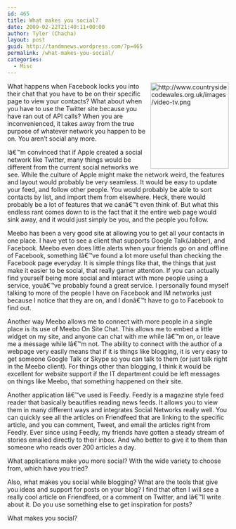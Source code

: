 ```yaml
---
id: 465
title: What makes you social?
date: 2009-02-22T21:40:11+00:00
author: Tyler (Chacha)
layout: post
guid: http://tandmnews.wordpress.com/?p=465
permalink: /what-makes-you-social/
categories:
  - Misc
---
```

<img style="margin-left:0;margin-right:0" src="http://www.countrysidecodewales.org.uk/images/video-tv.png" alt="http://www.countrysidecodewales.org.uk/images/video-tv.png" width="178" height="196" align="right" />What happens when Facebook locks you into their chat that you have to be on their specific page to view your contacts? What about when you have to use the Twitter site because you have ran out of API calls? When you are inconvenienced, it takes away from the true purpose of whatever network you happen to be on. You aren&#8217;t social any more.

<!--more-->

Iâ€™m convinced that if Apple created a social network like Twitter, many things would be different from the current social networks we see. While the culture of Apple might make the network weird, the features and layout would probably be very seamless. It would be easy to update your feed, and follow other people. You would probably be able to sort contacts by list, and import them from elsewhere. Heck, there would probably be a lot of features that we canâ€™t even think of. But what this endless rant comes down to is the fact that it the entire web page would sink away, and it would just simply be you, and the people you follow.

Meebo has been a very good site at allowing you to get all your contacts in one place. I have yet to see a client that supports Google Talk(Jabber), and Facebook. Meebo even does little alerts when your friends go on and offline of Facebook, something Iâ€™ve found a lot more useful than checking the Facebook page everyday. It is simple things like that, the things that just make it easier to be social, that really garner attention. If you can actually find yourself being more social and interact with more people using a service, youâ€™ve probably found a great service. I personally found myself talking to more of the people I have on Facebook and IM networks just because I notice that they are on, and I donâ€™t have to go to Facebook to find out.

Another way Meebo allows me to connect with more people in a single place is its use of Meebo On Site Chat. This allows me to embed a little widget on my site, and anyone can chat with me while Iâ€™m on, or leave me a message while Iâ€™m not. The ability to connect with the author of a webpage very easily means that if it is things like blogging, it is very easy to get someone Google Talk or Skype so you can talk to them (or just talk right in the Meebo client). For things other than blogging, I think it would be excellent for website support if the IT department could be left messages on things like Meebo, that something happened on their site.

Another application Iâ€™ve used is Feedly. Feedly is a magazine style feed reader that basically beautifies reading news feeds. It allows you to view them in many different ways and integrates Social Networks really well. You can quickly see all the articles on Friendfeed that are linking to the specific article, and you can comment, Tweet, and email the articles right from Feedly. Ever since using Feedly, my friends have gotten a steady stream of stories emailed directly to their inbox. And who better to give it to them than someone who reads over 200 articles a day.

What applications make you more social? With the wide variety to choose from, which have you tried?

Also, what makes you social while blogging? What are the tools that give you ideas and support for posts on your blog? I find that often I will see a really cool article on Friendfeed, or a comment on Twitter, and Iâ€™ll write about it. Do you use something else to get inspiration for posts?

What makes you social?